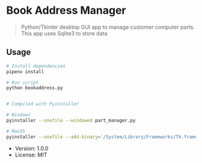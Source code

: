 # Book Address Manager

> Python/Tkinter desktop GUI app to manage customer computer parts. This app uses Sqlite3 to store data

## Usage

```bash
# Install dependencies
pipenv install

# Run script
python bookaddress.py


# Compiled with Pyinstaller

# Windows
pyinstaller --onefile --windowed part_manager.py

# MacOS
pyinstaller --onefile --add-binary='/System/Library/Frameworks/Tk.framework/Tk':'tk' --add-binary='/System/Library/Frameworks/Tcl.framework/Tcl':'tcl' part_manager.py
```

- Version: 1.0.0
- License: MIT
